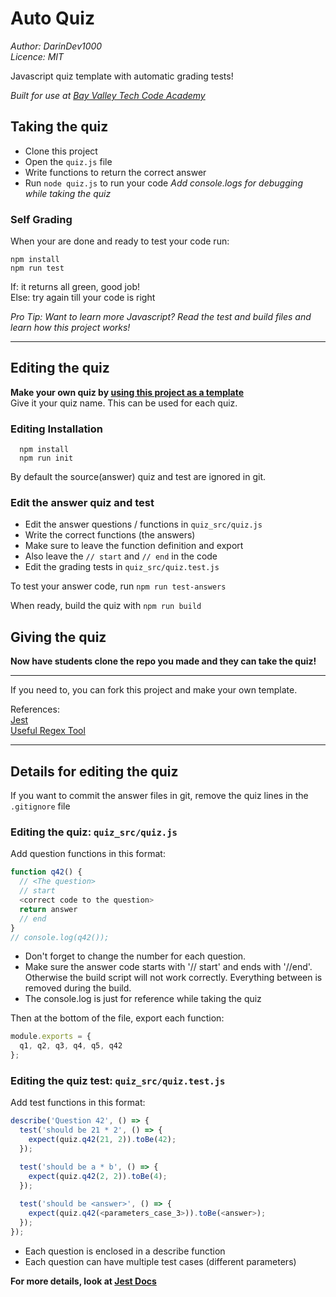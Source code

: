 # Auto Quiz

*Author: DarinDev1000*  
*Licence: MIT*

Javascript quiz template with automatic grading tests!

*Built for use at [Bay Valley Tech Code Academy](https://www.bayvalleytech.com/)*

## Taking the quiz

* Clone this project
* Open the `quiz.js` file
* Write functions to return the correct answer
* Run `node quiz.js` to run your code
*Add console.logs for debugging while taking the quiz*

### Self Grading

When your are done and ready to test your code run:

```shell
npm install
npm run test
```

If: it returns all green, good job!  
Else: try again till your code is right

*Pro Tip: Want to learn more Javascript?  Read the test and build files and learn how this project works!*

----

## Editing the quiz

**Make your own quiz by [using this project as a template](https://github.com/DarinDev1000/auto_quiz/generate)**  
Give it your quiz name. This can be used for each quiz.

### Editing Installation

```shell
  npm install
  npm run init
```

By default the source(answer) quiz and test are ignored in git.

### Edit the answer quiz and test

* Edit the answer questions / functions in `quiz_src/quiz.js`
* Write the correct functions (the answers)
* Make sure to leave the function definition and export
* Also leave the `// start` and `// end` in the code
* Edit the grading tests in `quiz_src/quiz.test.js`

To test your answer code, run `npm run test-answers`

When ready, build the quiz with `npm run build`

## Giving the quiz

**Now have students clone the repo you made and they can take the quiz!**

----

If you need to, you can fork this project and make your own template.

References:  
[Jest](https://jestjs.io/docs/en/using-matchers)  
[Useful Regex Tool](https://regexr.com/)

----

## Details for editing the quiz

If you want to commit the answer files in git, remove the quiz lines in the `.gitignore` file

### Editing the quiz: `quiz_src/quiz.js`

Add question functions in this format:

```javascript
function q42() {
  // <The question>
  // start
  <correct code to the question>
  return answer
  // end
}
// console.log(q42());
```

* Don't forget to change the number for each question.
* Make sure the answer code starts with '// start' and ends with '//end'. Otherwise the build script will not work correctly. Everything between is removed during the build.
* The console.log is just for reference while taking the quiz

Then at the bottom of the file, export each function:

```javascript
module.exports = {
  q1, q2, q3, q4, q5, q42
};
```

### Editing the quiz test: `quiz_src/quiz.test.js`

Add test functions in this format:

```javascript
describe('Question 42', () => {
  test('should be 21 * 2', () => {
    expect(quiz.q42(21, 2)).toBe(42);
  });

  test('should be a * b', () => {
    expect(quiz.q42(2, 2)).toBe(4);
  });
  
  test('should be <answer>', () => {
    expect(quiz.q42(<parameters_case_3>)).toBe(<answer>);
  });
});
```

* Each question is enclosed in a describe function
* Each question can have multiple test cases (different parameters)

**For more details, look at [Jest Docs](https://jestjs.io/docs/en/using-matchers)**
